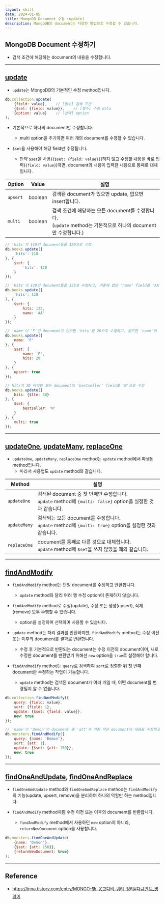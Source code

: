 ```yaml
---
layout: skill
date: 2024-01-05
title: MongoDB Document 수정 (update)
description: MongoDB의 document는 다양한 방법으로 수정할 수 있습니다.
---
```



## MongoDB Document 수정하기

- 검색 조건에 해당하는 document의 내용을 수정합니다.


---


## [update](https://www.mongodb.com/docs/manual/reference/method/db.collection.update/)

- `update`는 MongoDB의 기본적인 수정 method입니다.

```js
db.collection.update(
    {field: value},    // [필수] 검색 조건
    {$set: {field: value}},    // [필수] 수정 data
    {option: value}    // [선택] option
);
```

- 기본적으로 하나의 document만 수정합니다.
    - multi option을 추가하면 여러 개의 document를 수정할 수 있습니다.

- `$set`을 사용해야 해당 field만 수정됩니다.
    - 만약 `$set`을 사용(`{$set: {field: value}}`)하지 않고 수정할 내용을 바로 입력(`{field: value}`)하면, document의 내용이 입력한 내용으로 통째로 대체됩니다.


| Option | Value | 설명 | 
| --- | --- | --- |
| `upsert` | boolean | 검색된 document가 있으면 update, 없으면 insert합니다. |
| `multi` | boolean | 검색 조건에 해당하는 모든 document를 수정합니다.<br>(`update` method는 기본적으로 하나의 document만 수정합니다.) |

```js
// 'hits'가 110인 document들을 120으로 수정
db.books.update({
    'hits': 110
}, {
    $set: {
    	'hits': 120
    }
});

// 'hits'가 120인 document들을 125로 수정하고, 기존에 없던 'name' field를 'AA' 값으로 추가
db.books.update({
    'hits': 120
}, {
	$set: {
    	hits: 125,
    	name: 'AA'
    }
});

// 'name'이 'F'인 document가 있으면 'hits'를 20으로 수정하고, 없으면 'name'이 'F'이고 'hits'가 20인 document를 추가
db.books.update({
    name: 'F'
}, {
    $set: {
    	name: 'F',
    	hits: 20
    }
}, {
    upsert: true
});

// hits가 30 이하인 모든 document의 'bestseller' field를 'N'으로 수정
db.books.update({
    hits: {$lte: 30}
}, {
    $set: {
        bestseller: 'N'
    }
}, {
    multi: true
});
```


---


## [updateOne](https://www.mongodb.com/docs/manual/reference/method/db.collection.updateOne/), [updateMany](https://www.mongodb.com/docs/manual/reference/method/db.collection.updateMany/), [replaceOne](https://www.mongodb.com/docs/manual/reference/method/db.collection.replaceOne/)

- `updateOne`, `updateMany`, `replaceOne` method는 `update` method에서 파생된 method입니다.
    - 따라서 사용법도 `update` method와 같습니다.

| Method | 설명 |
| --- | --- |
| `updateOne` | 검색된 document 중 첫 번째만 수정합니다.<br>`update` method에 `{multi: false}` option을 설정한 것과 같습니다. |
| `updateMany` | 검색되는 모든 document를 수정합니다.<br>`update` method에 `{multi: true}` option을 설정한 것과 같습니다. |
| `replaceOne` | document를 통째로 다른 것으로 대체합니다.<br>`update` method에 `$set`을 쓰지 않았을 때와 같습니다. |


---


## [findAndModify](https://www.mongodb.com/docs/manual/reference/method/db.collection.findAndModify/)

- `findAndModify` method는 단일 document를 수정하고 반환합니다.
    - `update` method와 달리 여러 행 수정 option이 존재하지 않습니다.

- `findAndModify` method로 수정(update), 수정 또는 생성(upsert), 삭제(remove) 모두 수행할 수 있습니다.
    - option을 설정하여 선택하여 사용할 수 있습니다.

- `update` method는 처리 결과를 반환하지만, `findAndModify` method는 수정 이전 또는 이후의 document를 결과로 반환합니다.
    - 수정 후 기본적으로 반환되는 document는 수정 이전의 document이며, 새로 수정한 document를 반환받기 위해선 `new` option을 `true`로 설정해야 합니다.

- `findAndModify` method는 `query`로 검색하여 `sort`로 정렬한 뒤 첫 번째 document만 수정하는 작업이 가능합니다.
    - `update` method는 검색된 document가 여러 개일 때, 어떤 document를 변경될지 알 수 없습니다.

```js
db.collection.findAndModify({
    query: {field: value},
    sort: {field: 1},
    update: {$set: {field: value}},
    new: true
});
```

```js
// 'name'이 'Demon'인 document 중 'att'가 가장 작은 document의 내용을 수정하고, 수정 이후의 document를 반환
db.monsters.findAndModify({ 
    query: {name: 'Demon'}, 
    sort: {att: 1},
    update: {$set: {att: 150}}, 
    new: true 
});
```

---


## [findOneAndUpdate](https://www.mongodb.com/docs/manual/reference/method/db.collection.findOneAndUpdate/), [findOneAndReplace](https://www.mongodb.com/docs/manual/reference/method/db.collection.findOneAndReplace/)

- `findOneAndUpdate` method와 `findOneAndReplace` method는 `findAndModify`의 기능(update, upsert, remove)을 분리하여 하나의 역할만 하는 method입니다.

- `findAndModify` method처럼 수정 이전 또는 이후의 document를 반환합니다.
    - `findAndModify` method에서 사용하던 `new` option이 아니라, `returnNewDocument` option을 사용합니다.

```js
db.monsters.findOneAndUpdate(
    {name: 'Demon'}, 
    {$set: {att: 150}}, 
    {returnNewDocument: true}
);
```


---


## Reference

- <https://inpa.tistory.com/entry/MONGO-📚-몽고디비-쿼리-정리#다큐먼트_명령어>
